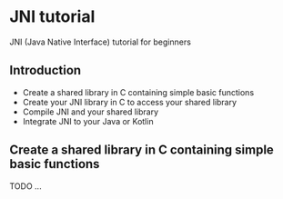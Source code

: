 # JNI tutorial
JNI (Java Native Interface) tutorial for beginners
## Introduction
- Create a shared library in C containing simple basic functions
- Create your JNI library in C to access your shared library
- Compile JNI and your shared library
- Integrate JNI to your Java or Kotlin

## Create a shared library in C containing simple basic functions

TODO ...